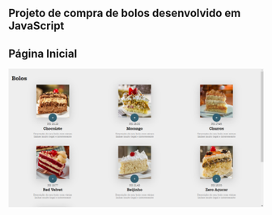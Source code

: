 ## Projeto de compra de bolos desenvolvido em JavaScript

## Página Inicial

<img src="./images/PrintBolo.png" alt="img bolo">